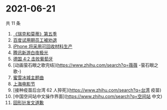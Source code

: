 # 2021-06-21

共 11 条

<!-- BEGIN ZHIHUSEARCH -->
<!-- 最后更新时间 Mon Jun 21 2021 13:10:49 GMT+0800 (China Standard Time) -->
1. [《瑞克和莫蒂》第五季](https://www.zhihu.com/search?q=瑞克和莫蒂)
1. [百度试用期员工被劝退](https://www.zhihu.com/search?q=百度员工被劝退)
1. [iPhone 将采用可回收材料生产](https://www.zhihu.com/search?q=苹果)
1. [腾讯新游白夜极光](https://www.zhihu.com/search?q=白夜极光)
1. [德国 4:2 击败葡萄牙](https://www.zhihu.com/search?q=德国队)
1. [动画萤石眼之歌完结](https://www.zhihu.com/search?q=薇薇 -萤石眼之歌-)
1. [蜜雪冰城主题曲](https://www.zhihu.com/search?q=蜜雪冰城)
1. [上海电影节](https://www.zhihu.com/search?q=上海电影节)
1. [接种疫苗后台湾 62 人猝死](https://www.zhihu.com/search?q=台湾 疫苗)
1. [中国空间站中文操作界面](https://www.zhihu.com/search?q=空间站 中文)
1. [回形针发文道歉](https://www.zhihu.com/search?q=回形针道歉)
<!-- END ZHIHUSEARCH -->
